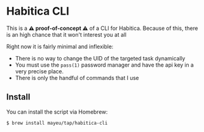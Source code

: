 # Habitica CLI

This is a **:warning: proof-of-concept :warning:** of a CLI for Habitica.
Because of this, there is an high chance that it won't interest you at all

Right now it is fairly minimal and inflexible:
* There is no way to change the UID of the targeted task dynamically
* You must use the `pass(1)` password manager and have the api key in a very
  precise place.
* There is only the handful of commands that I use

## Install

You can install the script via Homebrew:
```
$ brew install mayeu/tap/habitica-cli
```

